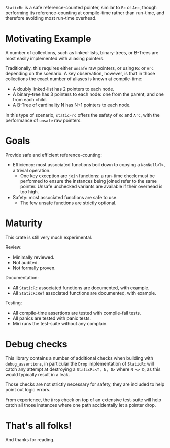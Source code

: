 `StaticRc` is a safe reference-counted pointer, similar to `Rc` or `Arc`, though performing its reference-counting at
compile-time rather than run-time, and therefore avoiding most run-time overhead.

#   Motivating Example

A number of collections, such as linked-lists, binary-trees, or B-Trees are most easily implemented with aliasing
pointers.

Traditionally, this requires either `unsafe` raw pointers, or using `Rc` or `Arc` depending on the scenario. A key
observation, however, is that in those collections the exact number of aliases is known at compile-time:

-   A doubly linked-list has 2 pointers to each node.
-   A binary-tree has 3 pointers to each node: one from the parent, and one from each child.
-   A B-Tree of cardinality N has N+1 pointers to each node.

In this type of scenario, `static-rc` offers the safety of `Rc` and `Arc`, with the performance of `unsafe` raw
pointers.


#   Goals

Provide safe and efficient reference-counting:

-   Efficiency: most associated functions boil down to copying a `NonNull<T>`, a trivial operation.
    -   One key exception are `join` functions: a run-time check must be performed to ensure the instances being joined
        refer to the same pointer. Unsafe unchecked variants are available if their overhead is too high.
-   Safety: most associated functions are safe to use.
    -   The few unsafe functions are strictly optional.


#   Maturity

This crate is still very much experimental.

Review:

-   Minimally reviewed.
-   Not audited.
-   Not formally proven.

Documentation:

-   All `StaticRc` associated functions are documented, with example.
-   All `StaticRcRef` associated functions are documented, with example.

Testing:

-   All compile-time assertions are tested with compile-fail tests.
-   All panics are tested with panic tests.
-   Miri runs the test-suite without any complain.


#   Debug checks

This library contains a number of additional checks when building with `debug_assertions`, in particular the `Drop`
implementation of `StaticRc` will catch any attempt at destroying a `StaticRc<T, N, D>` where `N <> D`, as this would
typically result in a leak.

Those checks are not strictly necessary for safety, they are included to help point out logic errors.

From experience, the `Drop` check on top of an extensive test-suite will help catch all those instances where one path
accidentally let a pointer drop.


#   That's all folks!

And thanks for reading.
